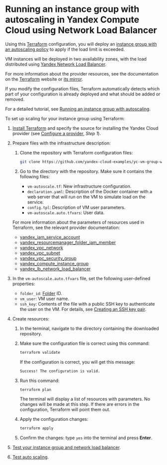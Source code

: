 # Running an instance group with autoscaling in Yandex Compute Cloud using Network Load Balancer

Using this [Terraform](https://www.terraform.io/) configuration, you will deploy an [instance group with an autoscaling policy](https://cloud.yandex.ru/docs/compute/concepts/instance-groups/scale#auto-scale) to apply if the load limit is exceeded.

VM instances will be deployed in two availability zones, with the load distributed using [Yandex Network Load Balancer](https://cloud.yandex.ru/docs/network-load-balancer/concepts/).

For more information about the provider resources, see the documentation on the [Terraform](https://www.terraform.io/docs/providers/yandex/index.html) website or [its mirror](https://terraform-provider.yandexcloud.net).

If you modify the configuration files, Terraform automatically detects which part of your configuration is already deployed and what should be added or removed.

For a detailed tutorial, see [Running an instance group with autoscaling](https://yandex.cloud/ru/docs/tutorials/infrastructure-management/vm-autoscale).

To set up scaling for your instance group using Terraform:

1. [Install Terraform](https://cloud.yandex.ru/docs/tutorials/infrastructure-management/terraform-quickstart#install-terraform) and specify the source for installing the Yandex Cloud provider (see [Configure a provider](https://cloud.yandex.ru/docs/tutorials/infrastructure-management/terraform-quickstart#configure-provider), _Step 1_).

1. Prepare files with the infrastructure description:
    1. Clone the repository with Terraform configuration files:
        
        ```bash
        git clone https://github.com/yandex-cloud-examples/yc-vm-group-with-autoscale.git
        ```

    1. Go to the directory with the repository. Make sure it contains the following files:
        - `vm-autoscale.tf`: New infrastructure configuration.
        - `declaration.yaml`: Description of the Docker container with a web server that will run on the VM to simulate load on the service.
        - `config.tpl`: Description of VM user parameters.
        - `vm-autoscale.auto.tfvars`: User data.

    For more information about the parameters of resources used in Terraform, see the relevant provider documentation:
    - [yandex_iam_service_account](https://terraform-provider.yandexcloud.net/Resources/iam_service_account)
    - [yandex_resourcemanager_folder_iam_member](https://terraform-provider.yandexcloud.net/Resources/resourcemanager_folder_iam_member)
    - [yandex_vpc_network](https://terraform-provider.yandexcloud.net/Resources/vpc_network)
    - [yandex_vpc_subnet](https://terraform-provider.yandexcloud.net/Resources/vpc_subnet)
    - [yandex_vpc_security_group](https://terraform-provider.yandexcloud.net/Resources/vpc_security_group)
    - [yandex_compute_instance_group](https://terraform-provider.yandexcloud.net/Resources/compute_instance_group)
    - [yandex_lb_network_load_balancer](https://terraform-provider.yandexcloud.net/Resources/lb_network_load_balancer)

1. In the `vm-autoscale.auto.tfvars` file, set the following user-defined properties:
    - `folder_id`: [Folder](https://cloud.yandex.ru/docs/resource-manager/operations/folder/get-id) ID.
    - `vm_user`: VM user name.
    - `ssh_key`: Contents of the file with a public SSH key to authenticate the user on the VM. For details, see [Creating an SSH key pair](https://cloud.yandex.ru/docs/compute/operations/vm-connect/ssh#creating-ssh-keys).

1. Create resources:
    1. In the terminal, navigate to the directory containing the downloaded repository.
    1. Make sure the configuration file is correct using this command:

        ```bash
        terraform validate
        ```

        If the configuration is correct, you will get this message:

        ```bash
        Success! The configuration is valid.
        ```

    1. Run this command:

        ```bash
        terraform plan
        ```

        The terminal will display a list of resources with parameters. No changes will be made at this step. If there are errors in the configuration, Terraform will point them out.
    1. Apply the configuration changes:

        ```bash
        terraform apply
        ```

    1. Confirm the changes: type `yes` into the terminal and press **Enter**.
1. [Test your instance group and network load balancer](https://yandex.cloud/en/docs/tutorials/infrastructure-management/vm-autoscale/#check-service).
1. [Test auto scaling](https://cloud.yandex.ru/docs/tutorials/infrastructure-management/vm-autoscale#check-highload).
